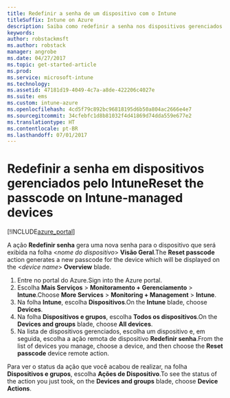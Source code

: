 ```yaml
---
title: Redefinir a senha de um dispositivo com o Intune
titleSuffix: Intune on Azure
description: Saiba como redefinir a senha nos dispositivos gerenciados com o Intune.
keywords: 
author: robstackmsft
ms.author: robstack
manager: angrobe
ms.date: 04/27/2017
ms.topic: get-started-article
ms.prod: 
ms.service: microsoft-intune
ms.technology: 
ms.assetid: 47181d19-4049-4c7a-a8de-422206c4027e
ms.suite: ems
ms.custom: intune-azure
ms.openlocfilehash: 4cd5f79c892bc96818195d6b50a804ac2666e4e7
ms.sourcegitcommit: 34cfebfc1d8b81032f4d41869d74dda559e677e2
ms.translationtype: HT
ms.contentlocale: pt-BR
ms.lasthandoff: 07/01/2017
---
```

# <span data-ttu-id="a8d2a-103">Redefinir a senha em dispositivos gerenciados pelo Intune</span><span class="sxs-lookup"><span data-stu-id="a8d2a-103">Reset the passcode on Intune-managed devices</span></span>
<a id="reset-the-passcode-on-intune-managed-devices" class="xliff"></a>


[!INCLUDE[azure_portal](./includes/azure_portal.md)]

<span data-ttu-id="a8d2a-104">A ação **Redefinir senha** gera uma nova senha para o dispositivo que será exibida na folha <*nome do dispositivo*> **Visão Geral**.</span><span class="sxs-lookup"><span data-stu-id="a8d2a-104">The **Reset passcode** action generates a new passcode for the device which will be displayed on the <*device name*> **Overview** blade.</span></span>

1. <span data-ttu-id="a8d2a-105">Entre no portal do Azure.</span><span class="sxs-lookup"><span data-stu-id="a8d2a-105">Sign into the Azure portal.</span></span>
2. <span data-ttu-id="a8d2a-106">Escolha **Mais Serviços** > **Monitoramento + Gerenciamento** > **Intune**.</span><span class="sxs-lookup"><span data-stu-id="a8d2a-106">Choose **More Services** > **Monitoring + Management** > **Intune**.</span></span>
3. <span data-ttu-id="a8d2a-107">Na folha **Intune**, escolha **Dispositivos**.</span><span class="sxs-lookup"><span data-stu-id="a8d2a-107">On the **Intune** blade, choose **Devices**.</span></span>
4. <span data-ttu-id="a8d2a-108">Na folha **Dispositivos e grupos**, escolha **Todos os dispositivos**.</span><span class="sxs-lookup"><span data-stu-id="a8d2a-108">On the **Devices and groups** blade, choose **All devices**.</span></span>
5. <span data-ttu-id="a8d2a-109">Na lista de dispositivos gerenciados, escolha um dispositivo e, em seguida, escolha a ação remota de dispositivo **Redefinir senha**.</span><span class="sxs-lookup"><span data-stu-id="a8d2a-109">From the list of devices you manage, choose a device, and then choose the **Reset passcode** device remote action.</span></span>

<span data-ttu-id="a8d2a-110">Para ver o status da ação que você acabou de realizar, na folha **Dispositivos e grupos**, escolha **Ações de Dispositivo**.</span><span class="sxs-lookup"><span data-stu-id="a8d2a-110">To see the status of the action you just took, on the **Devices and groups** blade, choose **Device Actions**.</span></span>
